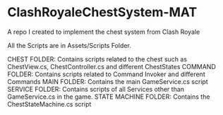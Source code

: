 # ClashRoyaleChestSystem-MAT
A repo I created to implement the chest system from Clash Royale

All the Scripts are in Assets/Scripts Folder.

CHEST FOLDER: Contains scripts related to the chest such as ChestView.cs, ChestController.cs and different ChestStates
COMMAND FOLDER: Contains scripts related to Command Invoker and different Commands
MAIN FOLDER: Contains the main GameService.cs script
SERVICE FOLDER: Contains scripts of all Services other than GameService.cs in the game.
STATE MACHINE FOLDER: Contains the ChestStateMachine.cs script